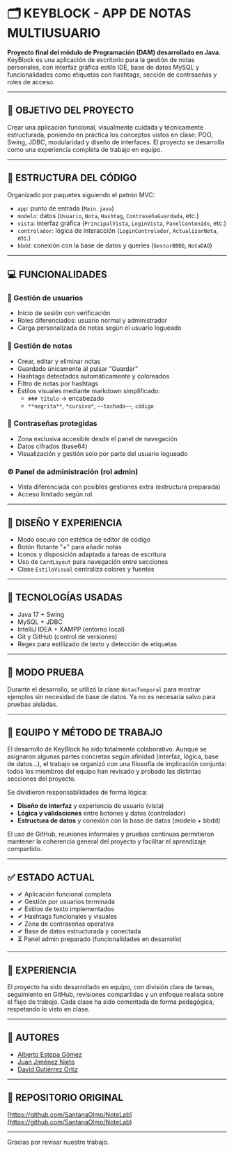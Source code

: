 # 🗂️ KEYBLOCK - APP DE NOTAS MULTIUSUARIO

**Proyecto final del módulo de Programación (DAM) desarrollado en Java.** KeyBlock es una aplicación de escritorio para la gestión de notas personales, con interfaz gráfica estilo IDE, base de datos MySQL y funcionalidades como etiquetas con hashtags, sección de contraseñas y roles de acceso.

---

## 🧠 OBJETIVO DEL PROYECTO

Crear una aplicación funcional, visualmente cuidada y técnicamente estructurada, poniendo en práctica los conceptos vistos en clase: POO, Swing, JDBC, modularidad y diseño de interfaces. El proyecto se desarrolla como una experiencia completa de trabajo en equipo.

---

## 📁 ESTRUCTURA DEL CÓDIGO

Organizado por paquetes siguiendo el patrón MVC:

- `app`: punto de entrada (`Main.java`)
- `modelo`: datos (`Usuario`, `Nota`, `Hashtag`, `ContraseñaGuardada`, etc.)
- `vista`: interfaz gráfica (`PrincipalVista`, `LoginVista`, `PanelContenido`, etc.)
- `controlador`: lógica de interacción (`LoginControlador`, `ActualizarNota`, etc.)
- `bbdd`: conexión con la base de datos y queries (`GestorBBDD`, `NotaDAO`)

---

## 💻 FUNCIONALIDADES

### 👤 Gestión de usuarios

- Inicio de sesión con verificación
- Roles diferenciados: usuario normal y administrador
- Carga personalizada de notas según el usuario logueado

### 📝 Gestión de notas

- Crear, editar y eliminar notas
- Guardado únicamente al pulsar “Guardar”
- Hashtags detectados automáticamente y coloreados
- Filtro de notas por hashtags
- Estilos visuales mediante markdown simplificado:
  - `### título` → encabezado
  - `**negrita**`, `*cursiva*`, `~~tachado~~`, ``código``

### 🔐 Contraseñas protegidas

- Zona exclusiva accesible desde el panel de navegación
- Datos cifrados (base64)
- Visualización y gestión solo por parte del usuario logueado

### ⚙️ Panel de administración (rol admin)

- Vista diferenciada con posibles gestiones extra (estructura preparada)
- Acceso limitado según rol

---

## 🎨 DISEÑO Y EXPERIENCIA

- Modo oscuro con estética de editor de código
- Botón flotante "+" para añadir notas
- Iconos y disposición adaptada a tareas de escritura
- Uso de `CardLayout` para navegación entre secciones
- Clase `EstiloVisual` centraliza colores y fuentes

---

## 🔧 TECNOLOGÍAS USADAS

- Java 17 + Swing
- MySQL + JDBC
- IntelliJ IDEA + XAMPP (entorno local)
- Git y GitHub (control de versiones)
- Regex para estilizado de texto y detección de etiquetas

---

## 🧪 MODO PRUEBA

Durante el desarrollo, se utilizó la clase `NotasTemporal` para mostrar ejemplos sin necesidad de base de datos. Ya no es necesaria salvo para pruebas aisladas.

---

## 👥 EQUIPO Y MÉTODO DE TRABAJO

El desarrollo de KeyBlock ha sido totalmente colaborativo. Aunque se asignaron algunas partes concretas según afinidad (interfaz, lógica, base de datos…), el trabajo se organizó con una filosofía de implicación conjunta: todos los miembros del equipo han revisado y probado las distintas secciones del proyecto.

Se dividieron responsabilidades de forma lógica:
- **Diseño de interfaz** y experiencia de usuario (vista)
- **Lógica y validaciones** entre botones y datos (controlador)
- **Estructura de datos** y conexión con la base de datos (modelo + bbdd)

El uso de GitHub, reuniones informales y pruebas continuas permitieron mantener la coherencia general del proyecto y facilitar el aprendizaje compartido.


---

## ✅ ESTADO ACTUAL

- ✔ Aplicación funcional completa
- ✔ Gestión por usuarios terminada
- ✔ Estilos de texto implementados
- ✔ Hashtags funcionales y visuales
- ✔ Zona de contraseñas operativa
- ✔ Base de datos estructurada y conectada
- ⏳ Panel admin preparado (funcionalidades en desarrollo)

---

## 🧩 EXPERIENCIA

El proyecto ha sido desarrollado en equipo, con división clara de tareas, seguimiento en GitHub, revisiones compartidas y un enfoque realista sobre el flujo de trabajo. Cada clase ha sido comentada de forma pedagógica, respetando lo visto en clase.

---

## 👥 AUTORES

- [Alberto Estepa Gómez](https://github.com/SantanaOlmo)  
- [Juan Jiménez Nieto](https://github.com/True-Felas)  
- [David Gutiérrez Ortiz](https://github.com/DavidLazaro08)  

---

## 📌 REPOSITORIO ORIGINAL

[https://github.com/SantanaOlmo/NoteLab](https://github.com/SantanaOlmo/NoteLab)

---

Gracias por revisar nuestro trabajo.  
